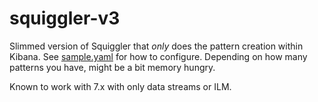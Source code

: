 # squiggler-v3

Slimmed version of Squiggler that _only_ does the pattern creation within Kibana. See [sample.yaml](sample.yaml) for how to configure. Depending on how many patterns you have, might be a bit memory hungry.

Known to work with 7.x with only data streams or ILM.
